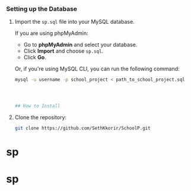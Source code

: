 ### Setting up the Database

1. Import the `sp.sql` file into your MySQL database.

   If you are using phpMyAdmin:
   - Go to **phpMyAdmin** and select your database.
   - Click **Import** and choose `sp.sql`.
   - Click **Go**.

   Or, if you're using MySQL CLI, you can run the following command:

   ```bash
   mysql -u username -p school_project < path_to_school_project.sql




   ## How to Install

1. Clone the repository:

   ```bash
   git clone https://github.com/SethKkorir/SchoolP.git

# sp
# sp
